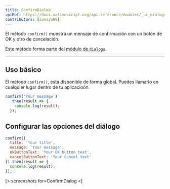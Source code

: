 ```yaml
---
title: ConfirmDialog
apiRef: https://docs.nativescript.org/api-reference/modules/_ui_dialogs_#confirm
contributors: [ianaya89]
---
```


El método `confirm()` muestra un mensaje de confirmación con un botón de OK y otro de cancelación.

Este método forma parte del [módulo de `dialogs`](https://docs.nativescript.org/api-reference/modules/_ui_dialogs_).

---

## Uso básico

El método `confirm()`, esta disponible de forma global. Puedes llamarlo en cualquier lugar dentro de tu aplicacioón.

```javascript
confirm('Your message')
  .then(result => {
    console.log(result);
  });
```

## Configurar las opciones del diálogo

```javascript
confirm({
  title: 'Your title',
  message: 'Your message',
  okButtonText: 'Your OK button text',
  cancelButtonText: 'Your Cancel text'
}).then(result => {
  console.log(result);
});
```

[> screenshots for=ConfirmDialog <]
